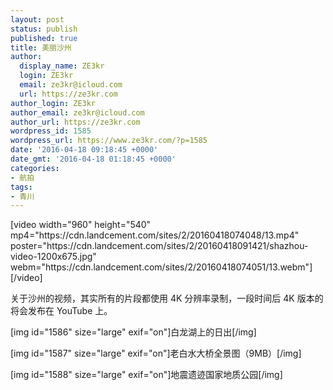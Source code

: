 ```yaml
---
layout: post
status: publish
published: true
title: 美丽沙州
author:
  display_name: ZE3kr
  login: ZE3kr
  email: ze3kr@icloud.com
  url: https://ze3kr.com
author_login: ZE3kr
author_email: ze3kr@icloud.com
author_url: https://ze3kr.com
wordpress_id: 1585
wordpress_url: https://www.ze3kr.com/?p=1585
date: '2016-04-18 09:18:45 +0000'
date_gmt: '2016-04-18 01:18:45 +0000'
categories:
- 航拍
tags:
- 青川
---
```

<p>[video width="960" height="540" mp4="https://cdn.landcement.com/sites/2/20160418074048/13.mp4" poster="https://cdn.landcement.com/sites/2/20160418091421/shazhou-video-1200x675.jpg" webm="https://cdn.landcement.com/sites/2/20160418074051/13.webm"][/video]</p>
<p>关于沙州的视频，其实所有的片段都使用 4K 分辨率录制，一段时间后 4K 版本的将会发布在 YouTube 上。</p>
<p><!--more--></p>
<p>[img id="1586" size="large" exif="on"]白龙湖上的日出[/img]</p>
<p>[img id="1587" size="large" exif="on"]老白水大桥全景图（9MB）[/img]</p>
<p>[img id="1588" size="large" exif="on"]地震遗迹国家地质公园[/img]</p>
